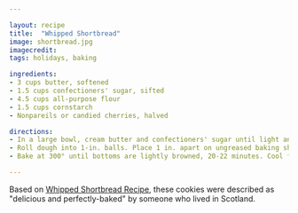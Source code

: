 ```yaml
---

layout: recipe
title:  "Whipped Shortbread"
image: shortbread.jpg
imagecredit: 
tags: holidays, baking

ingredients:
- 3 cups butter, softened
- 1.5 cups confectioners' sugar, sifted
- 4.5 cups all-purpose flour
- 1.5 cups cornstarch
- Nonpareils or candied cherries, halved

directions:
- In a large bowl, cream butter and confectioners' sugar until light and fluffy, about 5 minutes. Gradually add flour and cornstarch, beating until well blended.
- Roll dough into 1-in. balls. Place 1 in. apart on ungreased baking sheets. Press lightly with a floured fork. Top with nonpareils or cherry halves.
- Bake at 300° until bottoms are lightly browned, 20-22 minutes. Cool for 5 minutes before removing from pans to wire racks.

---
```


Based on [Whipped Shortbread Recipe](https://www.tasteofhome.com/recipes/whipped-shortbread/), these cookies were described as "delicious and perfectly-baked" by someone who lived in Scotland.